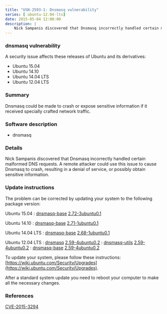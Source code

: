 ```yaml
---
title: "USN-2593-1: Dnsmasq vulnerability"
series: [ ubuntu-12.04-lts]
date: 2015-05-04 12:00:00
description: |
    Nick Sampanis discovered that Dnsmasq incorrectly handled certain malformed DNS requests. A remote attacker could use this issue to cause Dnsmasq to crash, resulting in a denial of service, or possibly obtain sensitive information. 
--- 
```

 
### dnsmasq vulnerability

A security issue affects these releases of Ubuntu and its derivatives:

* Ubuntu 15.04
* Ubuntu 14.10
* Ubuntu 14.04 LTS
* Ubuntu 12.04 LTS

### Summary

Dnsmasq could be made to crash or expose sensitive information if it received specially crafted network traffic.

### Software description

* dnsmasq 

### Details

Nick Sampanis discovered that Dnsmasq incorrectly handled certain malformed DNS requests. A remote attacker could use this issue to cause Dnsmasq to crash, resulting in a denial of service, or possibly obtain sensitive information. 

### Update instructions

The problem can be corrected by updating your system to the following package version:

Ubuntu 15.04
 : [dnsmasq-base](https://launchpad.net/ubuntu/+source/dnsmasq) <span> [2.72-3ubuntu0.1](https://launchpad.net/ubuntu/+source/dnsmasq/2.72-3ubuntu0.1) </span> 

Ubuntu 14.10
 : [dnsmasq-base](https://launchpad.net/ubuntu/+source/dnsmasq) <span> [2.71-1ubuntu0.1](https://launchpad.net/ubuntu/+source/dnsmasq/2.71-1ubuntu0.1) </span> 

Ubuntu 14.04 LTS
 : [dnsmasq-base](https://launchpad.net/ubuntu/+source/dnsmasq) <span> [2.68-1ubuntu0.1](https://launchpad.net/ubuntu/+source/dnsmasq/2.68-1ubuntu0.1) </span> 

Ubuntu 12.04 LTS
 : [dnsmasq](https://launchpad.net/ubuntu/+source/dnsmasq) <span> [2.59-4ubuntu0.2](https://launchpad.net/ubuntu/+source/dnsmasq/2.59-4ubuntu0.2) </span> 
 : [dnsmasq-utils](https://launchpad.net/ubuntu/+source/dnsmasq) <span> [2.59-4ubuntu0.2](https://launchpad.net/ubuntu/+source/dnsmasq/2.59-4ubuntu0.2) </span> 
 : [dnsmasq-base](https://launchpad.net/ubuntu/+source/dnsmasq) <span> [2.59-4ubuntu0.2](https://launchpad.net/ubuntu/+source/dnsmasq/2.59-4ubuntu0.2) </span> 

To update your system, please follow these instructions: [https://wiki.ubuntu.com/Security/Upgrades](https://wiki.ubuntu.com/Security/Upgrades).

After a standard system update you need to reboot your computer to make all the necessary changes. 

### References

 [CVE-2015-3294](http://people.ubuntu.com/~ubuntu-security/cve/CVE-2015-3294)
 
